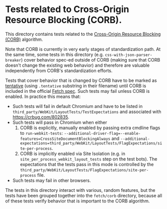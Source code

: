 # Tests related to Cross-Origin Resource Blocking (CORB).

This directory contains tests related to the
[Cross-Origin Resource Blocking (CORB)](https://chromium.googlesource.com/chromium/src/+/master/content/browser/loader/cross_origin_read_blocking_explainer.md)
algorithm.

Note that CORB is currently in very early stages of standardization path.  At
the same time, some tests in this directory (e.g.
`css-with-json-parser-breaker`) cover behavior spec-ed outside of CORB (making
sure that CORB doesn't change the existing web behavior) and therefore are
valuable independently from CORB's standardization efforts.

Tests that cover behavior that is changed by CORB have to be marked as
[tentative](http://web-platform-tests.org/writing-tests/file-names.html)
(using `.tentative` substring in their filename) until CORB
is included in the official
[Fetch spec](https://fetch.spec.whatwg.org/).  Such tests may fail unless
CORB is enabled.  In practice this means that:
* Such tests will fail in default Chromium and have to be listed
  in `third_party/WebKit/LayoutTests/TestExpectations` and associated
  with https://crbug.com/802835.
* Such tests will pass in Chromium when either
  1) CORB is explicitly, manually enabled by passing extra cmdline flags to
     `run-webkit-tests`:
     `--additional-driver-flag=--enable-features=CrossSiteDocumentBlockingAlways` and
     `--additional-expectations=third_party/WebKit/LayoutTests/FlagExpectations/site-per-process`.
  2) CORB is implicitly enabled via Site Isolation (e.g. in
     `site_per_process_webkit_layout_tests` step on the test bots).  The
     expectations that the tests pass in this mode is controlled by the
     `third_party/WebKit/LayoutTests/FlagExpectations/site-per-process` file.
* Such tests may fail in other browsers.

The tests in this directory interact with various, random features,
but the tests have been grouped together into the `fetch/corb` directory,
because all of these tests verify behavior that is important to the CORB
algorithm.
